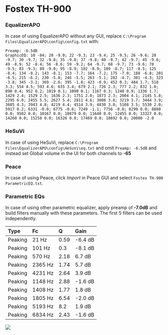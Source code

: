 # Fostex TH-900

### EqualizerAPO
In case of using EqualizerAPO without any GUI, replace `C:\Program Files\EqualizerAPO\config\config.txt`
with:
```
Preamp: -6.5dB
GraphicEQ: 10 -84; 20 -9.0; 22 -9.3; 23 -9.4; 25 -9.5; 26 -9.6; 28 -9.7; 30 -9.7; 32 -9.8; 35 -9.8; 37 -9.8; 40 -9.7; 42 -9.7; 45 -9.6; 49 -8.9; 52 -8.4; 56 -8.6; 59 -9.2; 64 -9.7; 68 -9.7; 73 -9.6; 78 -9.5; 83 -9.3; 89 -9.0; 95 -8.9; 102 -8.9; 109 -8.7; 117 -8.5; 125 -8.4; 134 -8.2; 143 -8.1; 153 -7.7; 164 -7.2; 175 -7.0; 188 -6.8; 201 -6.5; 215 -6.2; 230 -5.8; 246 -5.5; 263 -5.1; 282 -4.7; 301 -4.3; 323 -3.8; 345 -3.2; 369 -2.6; 395 -1.8; 423 -0.9; 452 0.3; 484 1.7; 518 3.3; 554 4.5; 593 4.6; 635 3.4; 679 2.1; 726 2.3; 777 2.2; 832 1.0; 890 0.4; 952 0.2; 1019 0.1; 1090 0.1; 1167 0.3; 1248 0.9; 1336 1.7; 1429 2.4; 1529 2.5; 1636 2.3; 1751 2.0; 1873 2.3; 2004 4.1; 2145 5.8; 2295 6.0; 2455 5.5; 2627 5.4; 2811 4.6; 3008 3.8; 3219 3.7; 3444 3.9; 3685 4.3; 3943 4.8; 4219 4.4; 4514 3.9; 4830 3.8; 5168 3.5; 5530 2.0; 5917 0.2; 6331 -0.0; 6775 -0.6; 7249 -1.1; 7756 -0.8; 8299 0.0; 8880 0.0; 9502 0.0; 10167 0.0; 10879 0.0; 11640 0.0; 12455 0.0; 13327 0.0; 14260 0.0; 15258 0.0; 16326 0.0; 17469 0.0; 18692 0.0; 20000 -2.0
```

### HeSuVi
In case of using HeSuVi, replace `C:\Program Files\EqualizerAPO\config\HeSuVi\eq.txt` and omit `Preamp:
-6.5dB` and instead set Global volume in the UI for both channels to **-65**

### Peace
In case of using Peace, click *Import* in Peace GUI and select `Fostex TH-900 ParametricEQ.txt`.

### Parametric EQs
In case of using other parametric equalizer, apply preamp of **-7.0dB** and build filters manually with
these parameters. The first 5 filters can be used independently.

| Type    | Fc      |    Q | Gain    |
|:--------|:--------|:-----|:--------|
| Peaking | 21 Hz   | 0.59 | -6.4 dB |
| Peaking | 101 Hz  | 0.3  | -8.1 dB |
| Peaking | 570 Hz  | 2.18 | 6.7 dB  |
| Peaking | 2365 Hz | 1.74 | 5.7 dB  |
| Peaking | 4231 Hz | 2.64 | 3.9 dB  |
| Peaking | 1148 Hz | 2.88 | -1.6 dB |
| Peaking | 1408 Hz | 1.77 | 1.8 dB  |
| Peaking | 1805 Hz | 6.54 | -2.0 dB |
| Peaking | 5193 Hz | 8.2  | 1.9 dB  |
| Peaking | 6834 Hz | 2.43 | -1.6 dB |

![](https://raw.githubusercontent.com/jaakkopasanen/AutoEq/master/results/headphonecom/headphonecom/Fostex%20TH-900/Fostex%20TH-900.png)